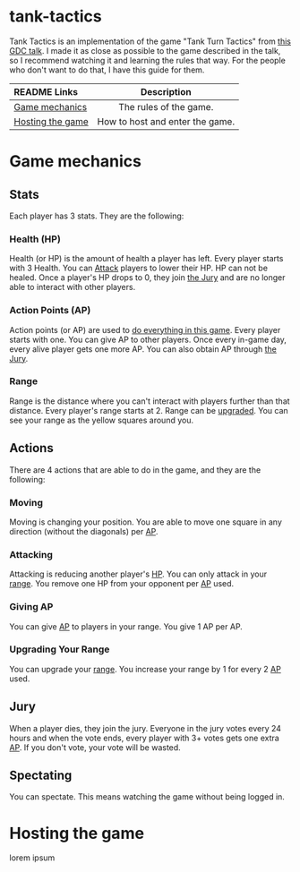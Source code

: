 # tank-tactics
Tank Tactics is an implementation of the game "Tank Turn Tactics" from [this GDC talk](https://youtu.be/t9WMNuyjm4w). I made it as close as possible to the game described in the talk, so I recommend watching it and learning the rules that way. For the people who don't want to do that, I have this guide for them.

| README Links          |      Description          |
| :-------------------- | :-----------------------: |
| [Game mechanics](#game-mechanics)|The rules of the game.|
| [Hosting the game](#hosting-the-game)|How to host and enter the game.|

# Game mechanics
## Stats
Each player has 3 stats. They are the following:

### Health (HP)
Health (or HP) is the amount of health a player has left. Every player starts with 3 Health. You can [Attack](#attacking) players to lower their HP. HP can not be healed. Once a player's HP drops to 0, they join [the Jury](#jury) and are no longer able to interact with other players.

### Action Points (AP)
Action points (or AP) are used to [do everything in this game](#actions). Every player starts with one. You can give AP to other players. Once every in-game day, every alive player gets one more AP. You can also obtain AP through [the Jury](#jury).

### Range
Range is the distance where you can't interact with players further than that distance. Every player's range starts at 2. Range can be [upgraded](#upgrading-your-range). You can see your range as the yellow squares around you.

## Actions
There are 4 actions that are able to do in the game, and they are the following:

### Moving
Moving is changing your position. You are able to move one square in any direction (without the diagonals) per [AP](#action-points-ap).

### Attacking
Attacking is reducing another player's [HP](#health-hp). You can only attack in your [range](#range). You remove one HP from your opponent per [AP](#action-points-ap) used.

### Giving AP
You can give [AP](#action-points-ap) to players in your range. You give 1 AP per AP.

### Upgrading Your Range
You can upgrade your [range](#range). You increase your range by 1 for every 2 [AP](#action-points-ap) used.

## Jury
When a player dies, they join the jury. Everyone in the jury votes every 24 hours and when the vote ends, every player with 3+ votes gets one extra [AP](#action-points-ap). If you don't vote, your vote will be wasted.

## Spectating
You can spectate. This means watching the game without being logged in.

# Hosting the game

lorem ipsum